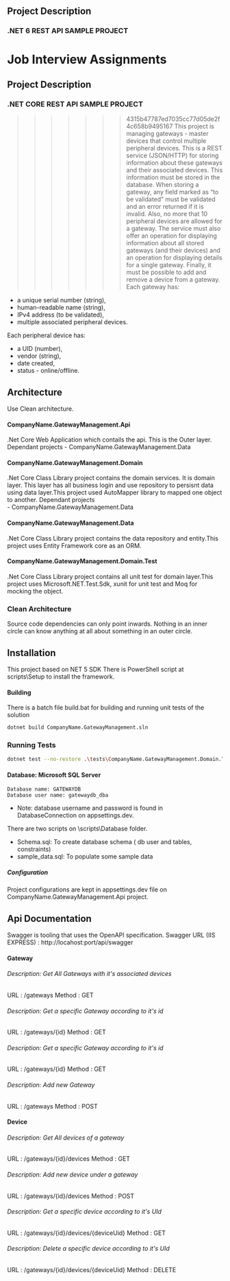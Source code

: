 
## Project Description
### .NET 6 REST API SAMPLE PROJECT
# Job Interview Assignments
## Project Description 
### .NET CORE REST API SAMPLE PROJECT
>>>>>>> 4315b47787ed7035cc77d05de2f4c658b9495167
This project is managing gateways - master devices that control multiple peripheral devices.
This is a REST service (JSON/HTTP) for storing information about these gateways and
their associated devices. This information must be stored in the database.
When storing a gateway, any field marked as “to be validated” must be validated and an error returned if it
is invalid. Also, no more that 10 peripheral devices are allowed for a gateway.
The service must also offer an operation for displaying information about all stored gateways (and their
devices) and an operation for displaying details for a single gateway. Finally, it must be possible to add and
remove a device from a gateway.
Each gateway has:
- a unique serial number (string),
- human-readable name (string),
- IPv4 address (to be validated),
- multiple associated peripheral devices.
 
Each peripheral device has:
- a UID (number),
- vendor (string),
- date created,
- status - online/offline.



## Architecture
Use Clean architecture.


#### CompanyName.GatewayManagement.Api
.Net Core Web Application which contails the api. This is the Outer layer. 
    Dependant projects
    - CompanyName.GatewayManagement.Data
#### CompanyName.GatewayManagement.Domain
 .Net Core Class Library project contains the domain services. It is domain layer. This layer has all business login and use repository to persisnt data using data layer.This project used AutoMapper library to mapped one object to another.
 Dependant projects    
    - CompanyName.GatewayManagement.Data
#### CompanyName.GatewayManagement.Data
 .Net Core Class Library project contains the data repository and entity.This project uses Entity Framework core as an ORM.

#### CompanyName.GatewayManagement.Domain.Test
 .Net Core Class Library project contains all unit test for domain layer.This project uses Microsoft.NET.Test.Sdk, xunit for unit test and Moq for mocking the object.

### Clean Architecture
Source code dependencies can only point inwards. Nothing in an inner circle can know anything at all about something in an outer circle.


## Installation
This project based on NET 5 SDK
There is PowerShell script at scripts\Setup to install the framework.


#### Building 
There is a batch file build.bat for building and running unit tests of the solution
```sh
dotnet build CompanyName.GatewayManagement.sln
```
### Running Tests
```sh
dotnet test --no-restore .\tests\CompanyName.GatewayManagement.Domain.Tests\CompanyName.GatewayManagement.Domain.Tests.csproj
```



#### Database: Microsoft SQL Server 
    Database name: GATEWAYDB
    Database user name: gatewaydb_dba

- Note: database username and password is found in DatabaseConnection  on appsettings.dev.
 
 There are two scripts on \scripts\Database folder. 
 - Schema.sql: To create database schema ( db user and tables, constraints)
 - sample_data.sql: To populate some sample data


##### Configuration
Project configurations are kept in appsettings.dev file on CompanyName.GatewayManagement.Api project.


## Api Documentation
Swagger is tooling that uses the OpenAPI specification.
Swagger URL (IIS EXPRESS) : http://locahost:port/api/swagger

#### Gateway
######  Description: Get All Gateways with it's associated devices
 URL : /gateways
 Method  : GET 
 
###### Description: Get a specific Gateway according to it's id
URL : /gateways/{id}
Method  : GET

###### Description: Get a specific Gateway according to it's id
URL : /gateways/{id}
Method  : GET

###### Description:  Add new Gateway
URL :  /gateways
Method  : POST 

#### Device
######  Description: Get All devices of a gateway
 URL : /gateways/{id}/devices
 Method  : GET 

######  Description: Add new device under a gateway
 URL : /gateways/{id}/devices
 Method  : POST 
 
######  Description: Get a specific device according to it's UId
 URL : /gateways/{id}/devices/{deviceUid}
 Method  : GET 
 
######  Description: Delete a specific device according to it's UId
 URL : /gateways/{id}/devices/{deviceUid}
 Method  : DELETE
 




